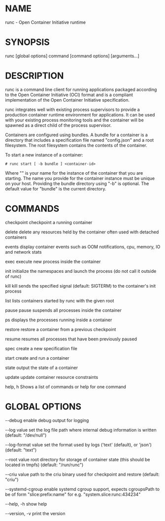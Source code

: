 # NAME
   runc - Open Container Initiative runtime

# SYNOPSIS
   runc [global options] command [command options] [arguments...]
   
# DESCRIPTION
runc is a command line client for running applications packaged according to
the Open Container Initiative (OCI) format and is a compliant implementation of the
Open Container Initiative specification.

runc integrates well with existing process supervisors to provide a production
container runtime environment for applications. It can be used with your
existing process monitoring tools and the container will be spawned as a
direct child of the process supervisor.

Containers are configured using bundles. A bundle for a container is a directory
that includes a specification file named "config.json" and a root filesystem.
The root filesystem contains the contents of the container. 

To start a new instance of a container:

    # runc start [ -b bundle ] <container-id>

Where "<container-id>" is your name for the instance of the container that you
are starting. The name you provide for the container instance must be unique on
your host. Providing the bundle directory using "-b" is optional. The default
value for "bundle" is the current directory.

# COMMANDS
   checkpoint   checkpoint a running container

   delete       delete any resources held by the container often used with detached containers

   events       display container events such as OOM notifications, cpu, memory, IO and network stats

   exec         execute new process inside the container

   init         initialize the namespaces and launch the process (do not call it outside of runc)

   kill         kill sends the specified signal (default: SIGTERM) to the container's init process

   list         lists containers started by runc with the given root

   pause        pause suspends all processes inside the container

   ps           displays the processes running inside a container

   restore      restore a container from a previous checkpoint

   resume       resumes all processes that have been previously paused

   spec         create a new specification file

   start        create and run a container

   state        output the state of a container

   update       update container resource constraints

   help, h      Shows a list of commands or help for one command
   
# GLOBAL OPTIONS
   --debug              enable debug output for logging

   --log value          set the log file path where internal debug information is written (default: "/dev/null")

   --log-format value   set the format used by logs ('text' (default), or 'json') (default: "text")

   --root value         root directory for storage of container state (this should be located in tmpfs) (default: "/run/runc")

   --criu value         path to the criu binary used for checkpoint and restore (default: "criu")

   --systemd-cgroup     enable systemd cgroup support, expects cgroupsPath to be of form "slice:prefix:name" for e.g. "system.slice:runc:434234"

   --help, -h           show help

   --version, -v        print the version
